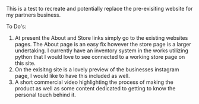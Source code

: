 This is a test to recreate and potentially replace the pre-exisiting website for my partners business. 


To Do's:
1. At present the About and Store links simply go to the existing websites pages. The About page 
is an easy fix however the store page is a larger undertaking. I currently have an inventory system 
in the works utilizing python that I would love to see connected to a working store page on this site.
2. On the exisitng site is a lovely preview of the businesses instagram page, I would like to have this
included as well.
3. A short commercial video highlighting the process of making the product as well as some content
dedicated to getting to know the personal touch behind it. 
